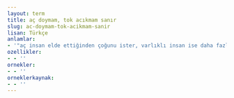 ```yaml
---
layout: term
title: aç doymam, tok acıkmam sanır
slug: ac-doymam-tok-acikmam-sanir
lisan: Türkçe
anlamlar:
- '"aç insan elde ettiğinden çoğunu ister, varlıklı insan ise daha fazlasını ister" anlamında kullanılan bir söz'
ozellikler:
- - ''
ornekler:
- - ''
orneklerkaynak:
- - ''
---
```

